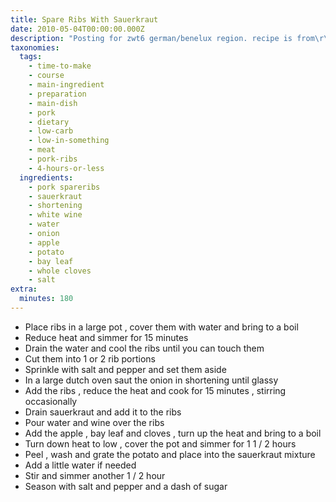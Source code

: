 ```yaml
---
title: Spare Ribs With Sauerkraut
date: 2010-05-04T00:00:00.000Z
description: "Posting for zwt6 german/benelux region. recipe is from\r\ngermancookbooks.com authentic german home style recipes. aka schweinerippen mit sauerkraut"
taxonomies:
  tags:
    - time-to-make
    - course
    - main-ingredient
    - preparation
    - main-dish
    - pork
    - dietary
    - low-carb
    - low-in-something
    - meat
    - pork-ribs
    - 4-hours-or-less
  ingredients:
    - pork spareribs
    - sauerkraut
    - shortening
    - white wine
    - water
    - onion
    - apple
    - potato
    - bay leaf
    - whole cloves
    - salt
extra:
  minutes: 180
---
```

 - Place ribs in a large pot , cover them with water and bring to a boil
 - Reduce heat and simmer for 15 minutes
 - Drain the water and cool the ribs until you can touch them
 - Cut them into 1 or 2 rib portions
 - Sprinkle with salt and pepper and set them aside
 - In a large dutch oven saut the onion in shortening until glassy
 - Add the ribs , reduce the heat and cook for 15 minutes , stirring occasionally
 - Drain sauerkraut and add it to the ribs
 - Pour water and wine over the ribs
 - Add the apple , bay leaf and cloves , turn up the heat and bring to a boil
 - Turn down heat to low , cover the pot and simmer for 1 1 / 2 hours
 - Peel , wash and grate the potato and place into the sauerkraut mixture
 - Add a little water if needed
 - Stir and simmer another 1 / 2 hour
 - Season with salt and pepper and a dash of sugar
